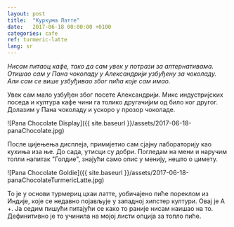 ```yaml
---
layout: post
title:  "Куркума Латте"
date:   2017-06-18 00:00:00 +0100
categories: cafe
ref: turmeric-latte
lang: sr
---
```


*Нисам питаоц кафе, тако да сам увек у потрази за алтернативама. Отишао сам у Пана чоколаду у Александрији узбуђену за чоколаду. Али сам се више узбуђивао због пића које сам имао.*

Увек сам мало узбуђен због посете Александрији. Микс индустријских поседа и култура кафе чини га толико другачијим од било ког другог. Долазим у Пана чоколаду и ускоро у прозор чоколаде.

![Pana Chocolate Display]({{ site.baseurl }}/assets/2017-06-18-panaChocolate.jpg)

После цијењења дисплеја, примијетио сам сјајну лабораторију као кухиња иза ње. До сада, утисци су добри. Погледам на мени и наручим топли напитак "Голдие", знајући само опис у менију, нешто о цимету.

![Pana Chocolate Goldie]({{ site.baseurl }}/assets/2017-06-18-panaChocolateTurmericLatte.jpg)

То је у основи турмериц цхаи латте, уобичајено пиће пореклом из Индије, које се недавно појављује у западној хипстер култури. Овај је А +. Ја седим пишући питајући се како то раније нисам наишао на то. Дефинитивно је то учинила на мојој листи опција за топло пиће.



